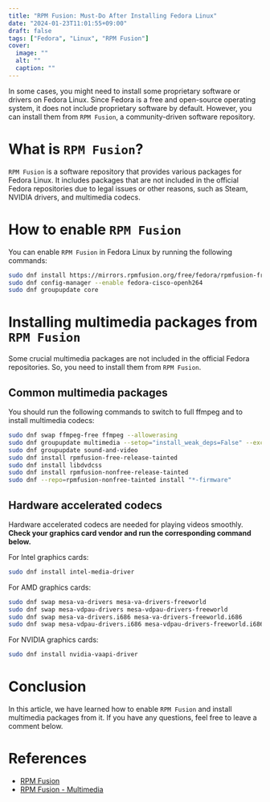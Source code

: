 ```yaml
---
title: "RPM Fusion: Must-Do After Installing Fedora Linux"
date: "2024-01-23T11:01:55+09:00"
draft: false
tags: ["Fedora", "Linux", "RPM Fusion"]
cover:
  image: ""
  alt: ""
  caption: ""
---
```


In some cases, you might need to install some proprietary software or drivers on Fedora Linux.
Since Fedora is a free and open-source operating system, it does not include proprietary software by default.
However, you can install them from `RPM Fusion`, a community-driven software repository.

# What is `RPM Fusion`?

`RPM Fusion` is a software repository that provides various packages for Fedora Linux.
It includes packages that are not included in the official Fedora repositories due to legal issues or other reasons, such as Steam, NVIDIA drivers, and multimedia codecs.

# How to enable `RPM Fusion`

You can enable `RPM Fusion` in Fedora Linux by running the following commands:

```bash
sudo dnf install https://mirrors.rpmfusion.org/free/fedora/rpmfusion-free-release-$(rpm -E %fedora).noarch.rpm https://mirrors.rpmfusion.org/nonfree/fedora/rpmfusion-nonfree-release-$(rpm -E %fedora).noarch.rpm
sudo dnf config-manager --enable fedora-cisco-openh264
sudo dnf groupupdate core
```

# Installing multimedia packages from `RPM Fusion`

Some crucial multimedia packages are not included in the official Fedora repositories.
So, you need to install them from `RPM Fusion`.

## Common multimedia packages

You should run the following commands to switch to full ffmpeg and to install multimedia codecs:

```bash
sudo dnf swap ffmpeg-free ffmpeg --allowerasing
sudo dnf groupupdate multimedia --setop="install_weak_deps=False" --exclude=PackageKit-gstreamer-plugin
sudo dnf groupupdate sound-and-video
sudo dnf install rpmfusion-free-release-tainted
sudo dnf install libdvdcss
sudo dnf install rpmfusion-nonfree-release-tainted
sudo dnf --repo=rpmfusion-nonfree-tainted install "*-firmware"
```

## Hardware accelerated codecs

Hardware accelerated codecs are needed for playing videos smoothly.
**Check your graphics card vendor and run the corresponding command below.**

For Intel graphics cards:

```bash
sudo dnf install intel-media-driver
```

For AMD graphics cards:

```bash
sudo dnf swap mesa-va-drivers mesa-va-drivers-freeworld
sudo dnf swap mesa-vdpau-drivers mesa-vdpau-drivers-freeworld
sudo dnf swap mesa-va-drivers.i686 mesa-va-drivers-freeworld.i686
sudo dnf swap mesa-vdpau-drivers.i686 mesa-vdpau-drivers-freeworld.i686
```

For NVIDIA graphics cards:

```bash
sudo dnf install nvidia-vaapi-driver
```

# Conclusion

In this article, we have learned how to enable `RPM Fusion` and install multimedia packages from it.
If you have any questions, feel free to leave a comment below.

# References

- [RPM Fusion](https://rpmfusion.org/)
- [RPM Fusion - Multimedia](https://rpmfusion.org/Howto/Multimedia)
